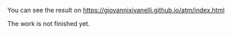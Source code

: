 You can see the result on https://giovannixivanelli.github.io/atm/index.html

The work is not finished yet.
